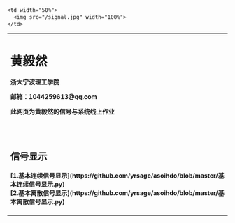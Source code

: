 <div>
<table border="0">
  <tr>
    <td width="100%">
      <h1>黄毅然</h1>
      <p><b>浙大宁波理工学院</b></p>
      <p><b>邮箱：1044259613@qq.com</b></p>
      <p><b>此网页为黄毅然的信号与系统线上作业</b></p>
      <br><br/>
      <h2>信号显示<h4>
      [1.基本连续信号显示](https://github.com/yrsage/asoihdo/blob/master/基本连续信号显示.py)
      <br>
      [2.基本离散信号显示](https://github.com/yrsage/asoihdo/blob/master/基本离散信号显示.py)
    </td>
    
    <td width="50%">
      <img src="/signal.jpg" width="100%">
    </td>
  </tr>
</table>
</div>
